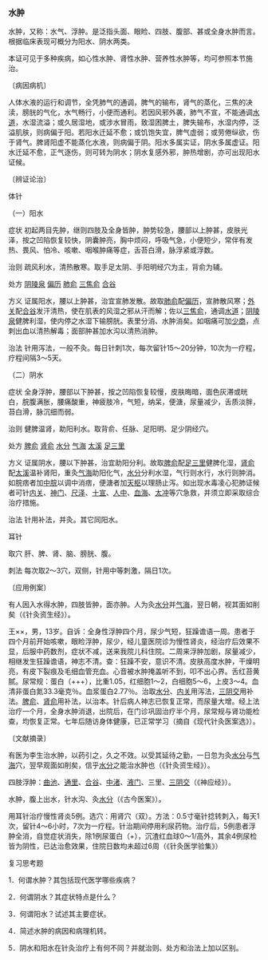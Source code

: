 ### 水肿

水肿，又称：水气、浮肿。是泛指头面、眼睑、四肢、腹部、甚或全身水肿而言。根据临床表现可概分为阳水、阴水两类。

本证可见于多种疾病，如心性水肿、肾性水肿、营养性水肿等，均可参照本节施治。

〔病因病机〕

人体水液的运行和调节，全凭肺气的通调，脾气的输布，肾气的蒸化，三焦的决渎，膀胱的气化，水气畅行，小便而通利。若因风邪外袭，肺气不宣，不能通调[水道](https://www.gmzyjc.com/read/zjs/zjs3.1.1-3-0.1.3.3.28.md)，水湿流溢；或久居湿地，或涉水冒雨，致湿困脾土，脾失输布，水湿内停，泛溢肌肤，则病偏于阳。若阳水迁延不愈；或饥饱失宜，脾气虚弱；或劳倦纵欲，伤于肾气。脾肾阳虚不能蒸化水液，则病偏于阴。阳水多属实证，阴水多属虚证。阳水迁延不愈，正气逐伤，则可转为阴水；阴水复感外邪，肿热增剧，亦可出现阳水证候。

〔辨证论治〕

体针

（一）阳水

症状  初起两目先肿，继则四肢及全身皆肿，肿势较急，腰部以上肿甚，皮肤光泽，按之凹陷恢复较快，阴囊肿亮，胸中烦闷，呼吸气急，小便短少，常伴有发热、畏风、怕冷、咳嗽、咽喉肿痛等症，舌苔白滑，脉浮紧或浮数。

治则  疏风利水，清热散寒。取手足太阴、手阳明经穴为主，背俞为辅。

处方  [阴陵泉](https://www.gmzyjc.com/read/zjs/zjs3.1.4-6-0.0.1.3.9.md)  [偏历](https://www.gmzyjc.com/read/zjs/zjs3.1.1-3-0.1.2.3.6.md)  [肺俞](https://www.gmzyjc.com/read/zjs/zjs3.1.7-8-0.0.1.3.13.md)  [三焦俞](https://www.gmzyjc.com/read/zjs/zjs3.1.7-8-0.0.1.3.22.md)  [合谷](https://www.gmzyjc.com/read/zjs/zjs3.1.1-3-0.1.2.3.4.md)

方义  证属阳水，腰以上肿甚，治宜宣肺发散。故取[肺俞](https://www.gmzyjc.com/read/zjs/zjs3.1.7-8-0.0.1.3.13.md)配[偏历](https://www.gmzyjc.com/read/zjs/zjs3.1.1-3-0.1.2.3.6.md)，宣肺散风寒；[外关](https://www.gmzyjc.com/read/zjs/zjs3.1.9-12-0.0.2.3.5.md)配[合谷](https://www.gmzyjc.com/read/zjs/zjs3.1.1-3-0.1.2.3.4.md)发汗清热，使在肌表的风湿之邪从汗而解；佐以[三焦俞](https://www.gmzyjc.com/read/zjs/zjs3.1.7-8-0.0.1.3.22.md)，通调[水道](https://www.gmzyjc.com/read/zjs/zjs3.1.1-3-0.1.3.3.28.md)；[阴陵泉](https://www.gmzyjc.com/read/zjs/zjs3.1.4-6-0.0.1.3.9.md)健脾利湿，使内停之水湿下输膀胱。表里分消、水肿消矣。如咽痛可加[少商](https://www.gmzyjc.com/read/zjs/zjs3.1.1-3-0.1.1.3.10.1.md)，点刺出血以清热解毒；面部肿甚加水沟以清热消肿。

治法  针用泻法，一般不灸。每日针刺1次，每次留针15～20分钟，10次为一疗程，疗程间隔3～5天。

（二）阴水

症状  全身浮肿，腰部以下肿甚，按之凹陷恢复较慢，皮肤晦暗，面色灰滞或㿠白，脘腹满胀，腰痛酸重，神疲肢冷，气短，纳呆，便溏，尿量减少，舌质淡胖，苔白滑，脉沉细而弱。

治则  健脾温肾，助阳利水。取背俞、任脉、足阳明、足少阴经穴。

处方  [脾俞](https://www.gmzyjc.com/read/zjs/zjs3.1.7-8-0.0.1.3.20.md)  [肾俞](https://www.gmzyjc.com/read/zjs/zjs3.1.7-8-0.0.1.3.23.md)  [水分](https://www.gmzyjc.com/read/zjs/zjs3.2.1-0.1.1.3.8.md)  [气海](https://www.gmzyjc.com/read/zjs/zjs3.2.1-0.1.1.3.6.md)  [太溪](https://www.gmzyjc.com/read/zjs/zjs3.1.7-8-0.0.2.3.3.md)  [足三里](https://www.gmzyjc.com/read/zjs/zjs3.1.1-3-0.1.3.3.36.md)

方义  证属阴水，腰以下肿甚，治宜助阳分利。故取[脾俞](https://www.gmzyjc.com/read/zjs/zjs3.1.7-8-0.0.1.3.20.md)配[足三里](https://www.gmzyjc.com/read/zjs/zjs3.1.1-3-0.1.3.3.36.md)健脾化湿，[肾俞](https://www.gmzyjc.com/read/zjs/zjs3.1.7-8-0.0.1.3.23.md)配[太溪](https://www.gmzyjc.com/read/zjs/zjs3.1.7-8-0.0.2.3.3.md)温补肾阳，重灸[气海](https://www.gmzyjc.com/read/zjs/zjs3.2.1-0.1.1.3.6.md)助阳化气，[水分](https://www.gmzyjc.com/read/zjs/zjs3.2.1-0.1.1.3.8.md)分利水湿，气行则水行，水行则肿消。如脘痞者加[中脘](https://www.gmzyjc.com/read/zjs/zjs3.2.1-0.1.1.3.11.md)以调中消痞，便溏者加[天枢](https://www.gmzyjc.com/read/zjs/zjs3.1.1-3-0.1.3.3.25.md)以理肠止泻。如出现水毒凌心犯肺证候者可针[内关](https://www.gmzyjc.com/read/zjs/zjs3.1.9-12-0.0.1.3.6.md)、[神门](https://www.gmzyjc.com/read/zjs/zjs3.1.4-6-0.0.2.3.7.md)、[尺泽](https://www.gmzyjc.com/read/zjs/zjs3.1.1-3-0.1.1.3.5.md)、[十宣](https://www.gmzyjc.com/read/zjs/zjs3.4-0.1.4.1.0.md)、[人中](https://www.gmzyjc.com/read/zjs/zjs3.2.2-0.0.1.3.26.md)、[血海](https://www.gmzyjc.com/read/zjs/zjs3.1.4-6-0.0.1.3.10.md)、[太冲](https://www.gmzyjc.com/read/zjs/zjs3.1.9-12-0.0.4.3.3.md)等穴急救，并须立即采取综合治疗措施。

治法  针用补法，并灸。其它同阳水。

耳针

取穴  肝、脾、肾、脑、膀胱、腹。

刺法  每次取2～3穴，双侧，针用中等刺激，隔日1次。

〔应用例案〕

有人因入水得水肿，四肢皆肿，面亦肿。人为灸[水分](https://www.gmzyjc.com/read/zjs/zjs3.2.1-0.1.1.3.8.md)并[气海](https://www.gmzyjc.com/read/zjs/zjs3.2.1-0.1.1.3.6.md)，翌日朝，视其面如削矣（《针灸资生经》）。

王××，男，13岁。自诉：全身性浮肿四个月，尿少气短，狂躁谵语一周。患者于四个月前开始咳嗽，眼睑浮肿，尿少，经儿童医院诊为慢性肾炎，经治疗后效果不显，后服中药数剂，症状不减，送来我院儿科住院。二周来浮肿加剧，尿量减少，相继发生狂躁谵语，神志不清。查：狂躁不安，意识不清。皮肤高度水肿，干燥明亮，有皮下裂痕及毛细血管充血。心音被水肿掩盖听不到，叩不出心界。舌红苔黄腻。尿常规：蛋白（+++），比重1.05，红细胞1～2，白细胞5～6，上皮3～4。血清非蛋白氮33.3毫克％。血浆蛋白2.77％。治取[水分](https://www.gmzyjc.com/read/zjs/zjs3.2.1-0.1.1.3.8.md)、[内关](https://www.gmzyjc.com/read/zjs/zjs3.1.9-12-0.0.1.3.6.md)用泻法，[三阴交](https://www.gmzyjc.com/read/zjs/zjs3.1.4-6-0.0.1.3.6.md)用补法。[脾俞](https://www.gmzyjc.com/read/zjs/zjs3.1.7-8-0.0.1.3.20.md)、[肾俞](https://www.gmzyjc.com/read/zjs/zjs3.1.7-8-0.0.1.3.23.md)用补法，以治本。针后病人神志已恢复正常，而尿量大增。经上法治疗一个月，全身水肿消退，出院后，在门诊巩固治疗半个月，尿常规与肾功能检查，均恢复正常。七年后随访身体健康，已正常学习（摘自《现代针灸医案选》）。

〔文献摘录〕

有医为李生治水肿，以药引之，久之不效。以受其延待之勤，一日忽为灸[水分](https://www.gmzyjc.com/read/zjs/zjs3.2.1-0.1.1.3.8.md)与[气海](https://www.gmzyjc.com/read/zjs/zjs3.2.1-0.1.1.3.6.md)穴，翌早观面如削矣，信乎[水分](https://www.gmzyjc.com/read/zjs/zjs3.2.1-0.1.1.3.8.md)之能治水肿也（《针灸资生经》）。

四肢浮肿：[曲池](https://www.gmzyjc.com/read/zjs/zjs3.1.1-3-0.1.2.3.11.md)、[通里](https://www.gmzyjc.com/read/zjs/zjs3.1.4-6-0.0.2.3.5.md)、[合谷](https://www.gmzyjc.com/read/zjs/zjs3.1.1-3-0.1.2.3.4.md)、[中渚](https://www.gmzyjc.com/read/zjs/zjs3.1.9-12-0.0.2.3.3.md)、[液门](https://www.gmzyjc.com/read/zjs/zjs3.1.9-12-0.0.2.3.2.md)、三里、[三阴交](https://www.gmzyjc.com/read/zjs/zjs3.1.4-6-0.0.1.3.6.md)（《神应经》）。

水肿，腹上出水，针水沟、灸[水分](https://www.gmzyjc.com/read/zjs/zjs3.2.1-0.1.1.3.8.md)（《古今医案》）。

用耳针治疗慢性肾炎5例。选穴：用肾穴（双）。方法：0.5寸毫针捻转刺入，每天1次，留针4～6小时，7次为一疗程。针治期间停用利尿药物。治疗后，5例患者浮肿全消，自觉症状消失，除1例尿蛋白（+），沉渣红血球0～1/高外，其余4例尿检皆为阴性，已达治愈效果，住院日数均未超过6周（《针灸医学验集》）

复习思考题

1．何谓水肿？其包括现代医学哪些疾病？

2．何谓阴水？其症状特点是什么？

3．何谓阳水？试述其主要症状。

4．简述水肿的病因和病理机转。

5．阴水和阳水在针灸治疗上有何不同？并就治则、处方和治法上加以区别。

 
